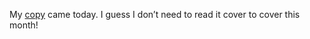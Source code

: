 My [copy](http://msdn.microsoft.com/msdnmag/issues/03/03/default.aspx)
came today. I guess I don’t need to read it cover to cover this month!
